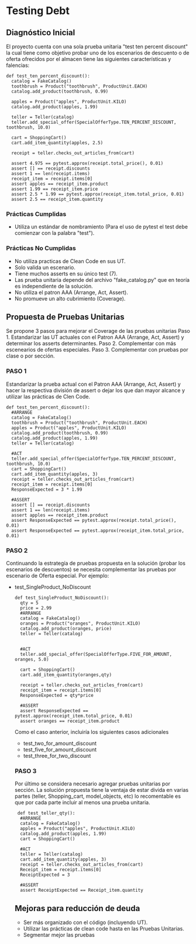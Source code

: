 # Testing Debt

## Diagnóstico Inicial

El proyecto cuenta con una sola prueba unitaria "test ten percent discount" la cual tiene como objetivo probar uno de los escenarios de descuento o de oferta ofrecidos por el almacen tiene las siguientes características y falencias:

  ``` 
  def test_ten_percent_discount():
    catalog = FakeCatalog()
    toothbrush = Product("toothbrush", ProductUnit.EACH)
    catalog.add_product(toothbrush, 0.99)

    apples = Product("apples", ProductUnit.KILO)
    catalog.add_product(apples, 1.99)

    teller = Teller(catalog)
    teller.add_special_offer(SpecialOfferType.TEN_PERCENT_DISCOUNT, toothbrush, 10.0)

    cart = ShoppingCart()
    cart.add_item_quantity(apples, 2.5)

    receipt = teller.checks_out_articles_from(cart)

    assert 4.975 == pytest.approx(receipt.total_price(), 0.01)
    assert [] == receipt.discounts
    assert 1 == len(receipt.items)
    receipt_item = receipt.items[0]
    assert apples == receipt_item.product
    assert 1.99 == receipt_item.price
    assert 2.5 * 1.99 == pytest.approx(receipt_item.total_price, 0.01)
    assert 2.5 == receipt_item.quantity  
  ``` 

### Prácticas Cumplidas
- Utiliza un estándar de nombramiento (Para el uso de pytest el test debe comienzar con la palabra "test").

### Prácticas No Cumplidas
- No utiliza practicas de Clean Code en sus UT.
- Solo valida un escenario.
- Tiene muchos asserts en su único test (7).
- Las prueba unitaria depende del archivo "fake_catalog.py" que en teoría es independiente de la solución.
- No  utiliza el patron AAA (Arrange, Act, Assert).
- No promueve un alto cubrimiento (Coverage).

## Propuesta de Pruebas Unitarias

Se propone 3 pasos para mejorar el Coverage de las pruebas unitarias
Paso 1. Estandarizar las UT actuales con el Patron AAA (Arrange, Act, Assert) y determinar los asserts determinantes.
Paso 2. Complementar con más escenearios de ofertas especiales.
Paso 3. Complementar con pruebas por clase o por sección.

### PASO 1
Estandarizar la prueba actual con el Patron AAA (Arrange, Act, Assert) y hacer la respectiva división de assert o dejar los que dan mayor alcance y utilizar las prácticas de Clen Code.
  ``` 
  def test_ten_percent_discount():
    #ARRANGE
    catalog = FakeCatalog()
    toothbrush = Product("toothbrush", ProductUnit.EACH)
    apples = Product("apples", ProductUnit.KILO)   
    catalog.add_product(toothbrush, 0.99)
    catalog.add_product(apples, 1.99)
    teller = Teller(catalog)
    
    #ACT
    teller.add_special_offer(SpecialOfferType.TEN_PERCENT_DISCOUNT, toothbrush, 10.0)
    cart = ShoppingCart()
    cart.add_item_quantity(apples, 3)
    receipt = teller.checks_out_articles_from(cart)
    receipt_item = receipt.items[0]
    ResponseExpected = 3 * 1.99

    #ASSERT
    assert [] == receipt.discounts
    assert 1 == len(receipt.items)
    assert apples == receipt_item.product
    assert ResponseExpected == pytest.approx(receipt.total_price(), 0.01)
    assert ResponseExpected == pytest.approx(receipt_item.total_price, 0.01)
  ``` 

### PASO 2
Continuando la estrategía de pruebas propuesta en la solución (probar los escenarios de descuentos) se necesita complementar las pruebas por escenario de Oferta especial. Por ejemplo:

- test_SingleProduct_NoDiscount
  ``` 
  def test_SingleProduct_NoDiscount():
    qty = 5
    price = 2.99
    #ARRANGE
    catalog = FakeCatalog()
    oranges = Product("oranges", ProductUnit.KILO)
    catalog.add_product(oranges, price)
    teller = Teller(catalog)
    

    #ACT
    teller.add_special_offer(SpecialOfferType.FIVE_FOR_AMOUNT, oranges, 5.0)
    
    cart = ShoppingCart()
    cart.add_item_quantity(oranges,qty)
    
    receipt = teller.checks_out_articles_from(cart)
    receipt_item = receipt.items[0]
    ResponseExpected = qty*price

    #ASSERT
    assert ResponseExpected == pytest.approx(receipt_item.total_price, 0.01)
    assert oranges == receipt_item.product 
  ``` 
  Como el caso anterior, incluiría los siguientes casos adicionales
  - test_two_for_amount_discount
  - test_five_for_amount_discount
  - test_three_for_two_discount
  
  ### PASO 3
  Por último se considera necesario agregar pruebas unitarias por sección. La solución propuesta tiene la ventaja de estar divida en varias partes (teller, Shopping_cart, model_objects, etc) lo recomentable es que por cada parte incluir al menos una prueba unitaria.
  ``` 
   def test_teller_qty():
    #ARRANGE
    catalog = FakeCatalog()
    apples = Product("apples", ProductUnit.KILO) 
    catalog.add_product(apples, 1.99)
    cart = ShoppingCart()

    #ACT
    teller = Teller(catalog)
    cart.add_item_quantity(apples, 3)
    receipt = teller.checks_out_articles_from(cart)
    Receipt_item = receipt.items[0]
    ReceiptExpected = 3

    #ASSERT
    assert ReceiptExpected == Receipt_item.quantity
  ``` 
  
  ## Mejoras para reducción de deuda
  
  - Ser más organizado con el código (incluyendo UT).
  - Utilizar las prácticas de clean code hasta en las Pruebas Unitarias.
  - Segmentar mejor las pruebas
  
